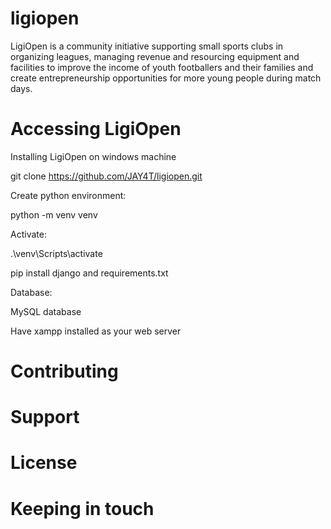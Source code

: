 
# ligiopen
LigiOpen is a community initiative supporting small sports clubs in organizing leagues, managing revenue and resourcing equipment and facilities to improve the income of youth footballers and their families and create entrepreneurship opportunities for more young people during match days.

# Accessing LigiOpen
Installing LigiOpen on windows machine

git clone https://github.com/JAY4T/ligiopen.git

Create python environment:

python -m venv venv

Activate:

.\venv\Scripts\activate 

pip install django and requirements.txt


Database:


MySQL database


 Have xampp installed as your web server

# Contributing 

# Support

# License 

# Keeping in touch 
